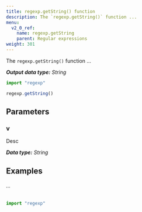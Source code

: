 ```yaml
---
title: regexp.getString() function
description: The `regexp.getString()` function ...
menu:
  v2_0_ref:
    name: regexp.getString
    parent: Regular expressions
weight: 301
---
```


The `regexp.getString()` function ...

_**Output data type:** String_

```js
import "regexp"

regexp.getString()
```

## Parameters

### v
Desc

_**Data type:** String_

## Examples

###### ...
```js
import "regexp"

```
